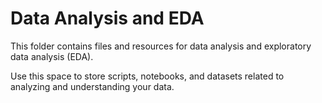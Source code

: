 # Data Analysis and EDA

This folder contains files and resources for data analysis and exploratory data analysis (EDA).

Use this space to store scripts, notebooks, and datasets related to analyzing and understanding your data.
